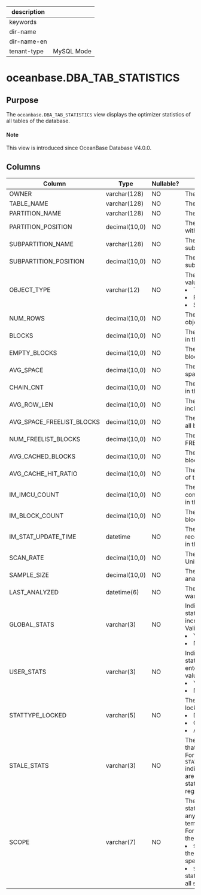 | description ||
|---|---|
| keywords ||
| dir-name ||
| dir-name-en ||
| tenant-type | MySQL Mode |

# oceanbase.DBA_TAB_STATISTICS

## Purpose

The `oceanbase.DBA_TAB_STATISTICS` view displays the optimizer statistics of all tables of the database.

<main id="notice" type='explain'>
  <h4>Note</h4>
  <p>This view is introduced since OceanBase Database V4.0.0. </p>
</main>

## Columns

| Column | Type | Nullable? | Description |
| --- | --- | --- | --- |
| OWNER | varchar(128) | NO | The owner of the object. |
| TABLE_NAME | varchar(128) | NO | The name of the table. |
| PARTITION_NAME | varchar(128) | NO | The name of the partition. |
| PARTITION_POSITION | decimal(10,0) | NO | The position of the partition within the table. |
| SUBPARTITION_NAME | varchar(128) | NO | The name of the subpartition. |
| SUBPARTITION_POSITION | decimal(10,0) | NO | The position of the subpartition in the partition. |
| OBJECT_TYPE | varchar(12) | NO | The type of the object. Valid values:<li>TABLE<li>PARTITION<li>SUBPARTITION |
| NUM_ROWS | decimal(10,0) | NO | The number of rows in the object. |
| BLOCKS | decimal(10,0) | NO | The number of blocks used in the object. |
| EMPTY_BLOCKS | decimal(10,0) | NO | The number of empty blocks in the object. |
| AVG_SPACE | decimal(10,0) | NO | The average available space in the object. |
| CHAIN_CNT | decimal(10,0) | NO | The number of linked rows in the object. |
| AVG_ROW_LEN | decimal(10,0) | NO | The average row length, including the row overhead. |
| AVG_SPACE_FREELIST_BLOCKS | decimal(10,0) | NO | The average free space of all blocks on FREELIST. |
| NUM_FREELIST_BLOCKS | decimal(10,0) | NO | The number of blocks on FREELIST. |
| AVG_CACHED_BLOCKS | decimal(10,0) | NO | The average number of blocks in the buffer cache. |
| AVG_CACHE_HIT_RATIO | decimal(10,0) | NO | The average cache hit rate of the object. |
| IM_IMCU_COUNT | decimal(10,0) | NO | The number of in-memory compression units (IMCUs) in the table. |
| IM_BLOCK_COUNT | decimal(10,0) | NO | The number of in-memory blocks in the table. |
| IM_STAT_UPDATE_TIME | datetime | NO | The timestamp of the most recent update of statistics in the memory. |
| SCAN_RATE | decimal(10,0) | NO | The scan rate of the object. Unit: MB/s. |
| SAMPLE_SIZE | decimal(10,0) | NO | The sample size used to analyze the table. |
| LAST_ANALYZED | datetime(6) | NO | The date when the table was analyzed the last time. |
| GLOBAL_STATS | varchar(3) | NO | Indicates whether the statistics are collected or incrementally maintained. Valid values:<li>YES<li>NO |
| USER_STATS | varchar(3) | NO | Indicates whether the statistics are directly entered by the user. Valid values:<li>YES<li>NO |
| STATTYPE_LOCKED | varchar(5) | NO | The type of the statistics lock. Valid values:<li>DATA<li>CACHE<li>ALL |
| STALE_STATS | varchar(3) | NO | The additional properties that describe the statistics. For example, `STATS_ON_CONVENTIONAL_LOAD` indicates that the statistics are obtained through online statistics collection with regular DML.  |
| SCOPE | varchar(7) | NO | The value `SHARED` indicates statistics are collected from any table other than global temporary tables. <br>For global temporary tables, the value can be:<li>`SESSION`: indicates that the statistics are session-specific.<li>`SHARED`: indicates that statistics are shared across all sessions. |
